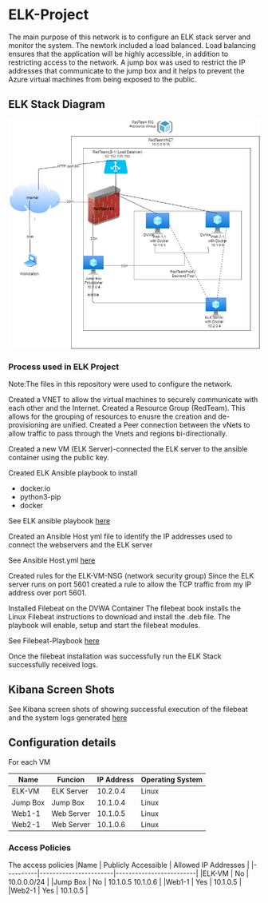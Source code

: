 # ELK-Project

The main purpose of this network is to configure an ELK stack server and monitor the system.  The newtork included a  load balanced.  Load balancing ensures that the application will be highly accessible, in addition to restricting access to the network. 
A jump box was used to restrict the IP addresses that communicate to the jump box and it helps to prevent the Azure virtual machines from being exposed to the public. 

## ELK Stack Diagram
 ![](https://github.com/S-Varel/ELK-Project/blob/main/ELK%20Project%20Diagram.png)


### Process used in ELK Project
Note:The files in this repository were used to configure the network.


Created a VNET to allow the virtual machines to securely communicate with each other and the Internet. 
Created a Resource Group (RedTeam). This allows for the grouping of resources to enusre the creation and de-provisioning are unified. 
Created a Peer connection between the vNets to allow traffic to pass through the Vnets and regions bi-directionally.

Created a new VM (ELK Server)-connected the ELK server to the ansible container using the public key. 

Created ELK Ansible playbook to install 
* docker.io
* python3-pip
* docker

See ELK ansible playbook [here](https://github.com/S-Varel/ELK-Project/blob/main/ELK.yml)

Created an Ansible Host yml file to identify the IP addresses used to connect the webservers and the ELK server

See Ansible Host.yml [here](https://github.com/S-Varel/ELK-Project/blob/main/Host.yml)

Created rules for the ELK-VM-NSG (network security group)
	Since the ELK server runs on port 5601 created a rule to allow the TCP traffic from my IP address over port 5601.  

Installed Filebeat on the DVWA Container
The filebeat book installs the Linux Filebeat instructions to download and install the .deb file. The playbook will enable, setup and start the filebeat modules. 

See Filebeat-Playbook [here](https://github.com/S-Varel/ELK-Project/blob/main/Filebeat-Playbook.yml)

Once the filebeat installation was successfully run the ELK Stack successfully received logs.

## Kibana Screen Shots
See Kibana screen shots of showing successful execution of the filebeat and the system logs generated [here](https://github.com/S-Varel/ELK-Project/blob/main/ELK%20Stack%20Successful%20Run.pdf)



## Configuration details
For each VM

|Name    |Funcion    | IP Address| Operating System|
|--------|-----------|-----------|-----------------|
|ELK-VM  | ELK Server| 10.2.0.4  | Linux           |
|Jump Box| Jump Box  | 10.1.0.4  | Linux           |
|Web1-1  | Web Server| 10.1.0.5  | Linux           |
|Web2-1  | Web Server| 10.1.0.6	 | Linux           |

### Access Policies
 The access policies 
 |Name      | Publicly Accessible   | Allowed IP Addresses    |
 |----------|-----------------------|-------------------------|
 |ELK-VM    | No                    | 10.0.0.0/24             |
 |Jump Box  | No                    | 10.1.0.5  10.1.0.6      |
 |Web1-1    | Yes                   | 10.1.0.5                |
 |Web2-1    | Yes                   | 10.1.0.5                |
 


